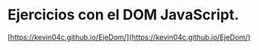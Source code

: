 # Ejercicios con el DOM JavaScript.
[https://kevin04c.github.io/EjeDom/](https://kevin04c.github.io/EjeDom/)
